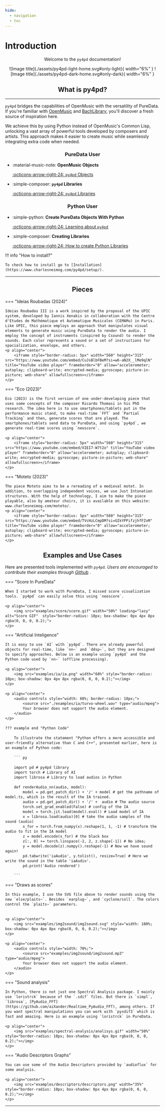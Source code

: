 ```yaml
---
hide:
  - navigation
  - toc
---
```


# Introduction

<p align="center"> Welcome to the <code>py4pd</code> documentation! </p>

<p align="center" markdown>
  ![Image title](./assets/py4pd-light-home.svg#only-light){ width="6%" }
  ![Image title](./assets/py4pd-dark-home.svg#only-dark){ width="6%" }
</p>

## <h2 align="center"> **What is py4pd?** </h2>

---

<p><code>py4pd</code> bridges the capabilities of OpenMusic with the versatility of PureData. If you're familiar with <a href="https://openmusic-project.github.io/openmusic/">OpenMusic</a> and <a href="https://www.bachproject.net/">BachLibrary</a>, you'll discover a fresh source of inspiration here.</p>

<p >We achieve this by using Python instead of OpenMusic's Common Lisp, unlocking a vast array of powerful tools developed by composers and artists. This approach makes it easier to create music while seamlessly integrating extra code when needed.</p>

### <h3 align="center"> **PureData User** </h3>
<div class="grid cards" markdown>

-   :material-music-note: __OpenMusic Objects__

    [:octicons-arrow-right-24: `py4pd` Objects](pd-users/py4pd-module.md)

-   :simple-composer: __`py4pd` Libraries__

    [:octicons-arrow-right-24: `py4pd` Libraries](libraries.md)
    

</div>

### <h3 align="center"> **Python User** </h3>
<div class="grid cards" markdown>

-   :simple-python: __Create PureData Objects With Python__

    [:octicons-arrow-right-24: Learning about `py4pd`](python-users/index.md)

-   :simple-composer: __Creating Libraries__

    [:octicons-arrow-right-24: How to create Python Libraries](libraries.md)
    
</div>



!!! info "How to install?"

    To check how to install go to [Installation](https://www.charlesneimog.com/py4pd/setup/).

<hr>

## <h2 align="center"> **Pieces** </h2>

=== "Ideias Roubadas (2024)"

    Ideias Roubadas III is a work inspired by the proposal of the UPIC system, developed by Iannis Xenakis in collaboration with the Centre d'Etudes de Mathématique et Automatique Musicales (CEMAMu) in Paris. Like UPIC, this piece employs an approach that manipulates visual elements to generate music using PureData to render the audio. I employ the concept of instruments (inspired by Csound) to render the sounds. Each color represents a sound or a set of instructions for spacialization, envelope, and others.
    <p align="center">
        <iframe style="border-radius: 5px" width="560" height="315" src="https://www.youtube.com/embed/CuJsBlbFBeM?si=w6-aN2X__lMe9qlN" title="YouTube video player" frameborder="0" allow="accelerometer; autoplay; clipboard-write; encrypted-media; gyroscope; picture-in-picture; web-share" allowfullscreen></iframe>
    </p>


=== "Eco (2023)"

    Eco (2023) is the first version of one under-developing piece that uses some concepts of the composer Ricardo Thomasi in his PhD research. The idea here is to use smartphones/tablets put in the performance music stand, to make real-time `FFT` and `Partial Tracking` and then, generate scores that are played. The smartphones/tablets send data to PureData, and using `py4pd`, we generate real-time scores using `neoscore`.

    <p align="center">
        <iframe style="border-radius: 5px" width="560" height="315" src="https://www.youtube.com/embed/XIEI7-W7t2o" title="YouTube video player" frameborder="0" allow="accelerometer; autoplay; clipboard-write; encrypted-media; gyroscope; picture-in-picture; web-share" allowfullscreen></iframe>
    </p>

=== "Moteto (2023)"

    The piece Moteto aims to be a rereading of a medieval motet. In addition, to overlapping independent voices, we use Just Intonation structures. With the help of technology, I aim to make the piece playable, also by amateur choirs, it is available on this website: www.charlesneimog.com/moteto/.
    <p align="center">
        <iframe style="border-radius: 5px" width="560" height="315" src="https://www.youtube.com/embed/TVcHzLCmpDM?si=GIkYPPifzjhfFZvM" title="YouTube video player" frameborder="0" allow="accelerometer; autoplay; clipboard-write; encrypted-media; gyroscope; picture-in-picture; web-share" allowfullscreen></iframe>
    </p>
    
    
    


## <h2 align="center"> **Examples and Use Cases** </h2>

Here are presented tools implemented with `py4pd`. <i>Users are encouraged to contribute their examples through [Github](https://github.com/charlesneimog/py4pd/discussions/categories/show-and-tell) </i>.

=== "Score In PureData"

    When I started to work with PureData, I missed score visualization tools. `py4pd` can easily solve this using `neoscore`.

    <p align="center">
        <img src="examples/score/score.gif" width="50%" loading="lazy" alt="Score GIF"  style="border-radius: 10px; box-shadow: 0px 4px 8px rgba(0, 0, 0, 0.2);">
    </p>

=== "Artificial Inteligence"

    It is easy to use `AI` with `py4pd`. There are already powerful objects for real-time, like `nn~` and `ddsp~`, but they are designed to specify approaches. Below is an example using `py4pd` and the Python code used by `nn~` (offline processing).

    <p align="center">
        <img src="examples/ia/ia.png" width="60%" style="border-radius: 10px; box-shadow: 0px 4px 8px rgba(0, 0, 0, 0.2);"></img>
    </p>

    <p align="center">
        <audio controls style="width: 60%; border-radius: 10px;">
            <source src="./examples/ia/turvo-wheel.wav" type="audio/mpeg">
            Your browser does not support the audio element.
        </audio>
    </p>

    ??? example end "Python Code"

        To illustrate the statement "Python offers a more accessible and user-friendly alternative than C and C++", presented earlier, here is an example of Python code:

        ``` py

        import pd # py4pd library
        import torch # Library of AI
        import librosa # Library to load audios in Python

        def renderAudio_nn(audio, model):
            model = pd.get_patch_dir() + '/' + model # get the pathname of model.ts, which is the result of the IA trained.
            audio = pd.get_patch_dir() + '/' +  audio # The audio source
            torch.set_grad_enabled(False) # config of the IA
            model = torch.jit.load(model).eval() # Load model of IA
            x = librosa.load(audio)[0] # take the audio samples of the sound (audio)
            x_for = torch.from_numpy(x).reshape(1, 1, -1) # transform the audio to fit in the IA model
            z = model.encode(x_for) # the black box
            z[:, 0] += torch.linspace(-2, 2, z.shape[-1]) # No idea;
            y = model.decode(z).numpy().reshape(-1) # Now we have sound again!
            pd.tabwrite('iaAudio', y.tolist(), resize=True) # Here we write the sound in the table 'iaAudio'.
            pd.print('Audio rendered')

        ```

=== "Draws as scores"

    In this example, I use the SVG file above to render sounds using the new `else/plaits~`. Besides `earplug~`, and `cyclone/coll`. The colors control the `plaits~` parameters.


    <p align="center">
        <img src="examples/img2sound/img2sound.svg" style="width: 100%; box-shadow: 0px 4px 8px rgba(0, 0, 0, 0.2);"></img>
    </p>

    <p align="center">
        <audio controls style="width: 70%;">
            <source src="examples/img2sound/img2sound.mp3" type="audio/mpeg">
            Your browser does not support the audio element.
        </audio>
    </p>

=== "Sound analysis"

    In Python, there is not just one Spectral Analysis package. I mainly use `loristrck` because of the `.sdif` files. But there is `simpl`, `librosa`, [PyAudio_FFT](https://github.com/aiXander/Realtime_PyAudio_FFT), among others. If you want spectral manipulations you can work with `pysdif3` which is fast and amazing. Here is an example using `loristrck` in PureData.

    <p align="center">
        <img src="examples/spectral-analysis/analisys.gif" width="50%" style="border-radius: 10px; box-shadow: 0px 4px 8px rgba(0, 0, 0, 0.2);"></img>
    </p>

=== "Audio Descriptors Graphs"

    You can use some of the Audio Descriptors provided by `audioflux` for some analysis.

    <p align="center">
        <img src="examples/descriptors/descriptors.png" width="35%" style="border-radius: 10px; box-shadow: 0px 4px 8px rgba(0, 0, 0, 0.2);"></img>
    </p>

---


